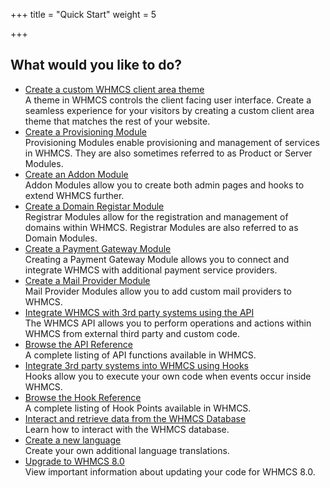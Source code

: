 +++
title = "Quick Start"
weight = 5

+++

## What would you like to do?

* [Create a custom WHMCS client area theme](/themes/getting-started)<br>A theme in WHMCS controls the client facing user interface. Create a seamless experience for your visitors by creating a custom client area theme that matches the rest of your website.
* [Create a Provisioning Module](/provisioning-modules)<br>Provisioning Modules enable provisioning and management of services in WHMCS. They are also sometimes referred to as Product or Server Modules.
* [Create an Addon Module](/addon-modules)<br>Addon Modules allow you to create both admin pages and hooks to extend WHMCS further.
* [Create a Domain Registar Module](/domain-registrars)<br>Registrar Modules allow for the registration and management of domains within WHMCS. Registrar Modules are also referred to as Domain Modules.
* [Create a Payment Gateway Module](/payment-gateways)<br>Creating a Payment Gateway Module allows you to connect and integrate WHMCS with additional payment service providers.
* [Create a Mail Provider Module](/mail-providers)<br>Mail Provider Modules allow you to add custom mail providers to WHMCS.
* [Integrate WHMCS with 3rd party systems using the API](/api)<br>The WHMCS API allows you to perform operations and actions within WHMCS from external third party and custom code.
* [Browse the API Reference](/api-reference)<br>A complete listing of API functions available in WHMCS.
* [Integrate 3rd party systems into WHMCS using Hooks](/hooks)<br>Hooks allow you to execute your own code when events occur inside WHMCS.
* [Browse the Hook Reference](/hooks-reference)<br>A complete listing of Hook Points available in WHMCS.
* [Interact and retrieve data from the WHMCS Database](/advanced/db-interaction)<br>Learn how to interact with the WHMCS database.
* [Create a new language](/languages/adding-a-language)<br>Create your own additional language translations.
* [Upgrade to WHMCS 8.0](/advanced/upgrade-to-whmcs-8)<br>View important information about updating your code for WHMCS 8.0.
